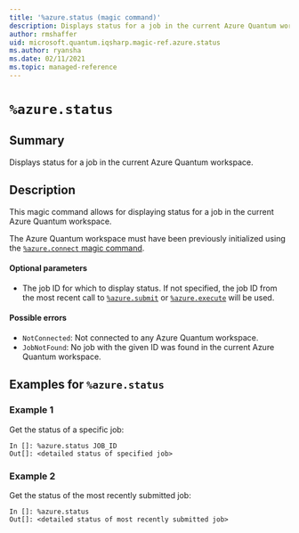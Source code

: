 ```yaml
---
title: '%azure.status (magic command)'
description: Displays status for a job in the current Azure Quantum workspace.
author: rmshaffer
uid: microsoft.quantum.iqsharp.magic-ref.azure.status
ms.author: ryansha
ms.date: 02/11/2021
ms.topic: managed-reference
---
```


<!--
    NB: This file has been automatically generated from Microsoft.Quantum.IQSharp.AzureClient.dll,
        please do not manually edit it.

    [DEBUG] JSON source:
        {"Name": "%azure.status", "Documentation": {"Summary": "Displays status for a job in the current Azure Quantum workspace.", "Full": null, "Description": "\r\nThis magic command allows for displaying status for a job in the current \r\nAzure Quantum workspace.\r\n\r\nThe Azure Quantum workspace must have been previously initialized\r\nusing the [`%azure.connect` magic command](https://docs.microsoft.com/qsharp/api/iqsharp-magic/azure.connect).\r\n\r\n#### Optional parameters\r\n\r\n- The job ID for which to display status. If not specified, the job ID from\r\nthe most recent call to [`%azure.submit`](https://docs.microsoft.com/qsharp/api/iqsharp-magic/azure.submit)\r\nor [`%azure.execute`](https://docs.microsoft.com/qsharp/api/iqsharp-magic/azure.execute) will be used.\r\n\r\n#### Possible errors\r\n\r\n- `NotConnected`: Not connected to any Azure Quantum workspace.\r\n- `JobNotFound`: No job with the given ID was found in the current Azure Quantum workspace.\r\n                    ", "Remarks": null, "Examples": ["\r\nGet the status of a specific job:\r\n```\r\nIn []: %azure.status JOB_ID\r\nOut[]: <detailed status of specified job>\r\n```\r\n                        ", "\r\nGet the status of the most recently submitted job:\r\n```\r\nIn []: %azure.status\r\nOut[]: <detailed status of most recently submitted job>\r\n```\r\n                        "], "SeeAlso": null}, "AssemblyName": "Microsoft.Quantum.IQSharp.AzureClient"}
-->

# `%azure.status`

## Summary

Displays status for a job in the current Azure Quantum workspace.

## Description

This magic command allows for displaying status for a job in the current
Azure Quantum workspace.

The Azure Quantum workspace must have been previously initialized
using the [`%azure.connect` magic command](https://docs.microsoft.com/qsharp/api/iqsharp-magic/azure.connect).

#### Optional parameters

- The job ID for which to display status. If not specified, the job ID from
the most recent call to [`%azure.submit`](https://docs.microsoft.com/qsharp/api/iqsharp-magic/azure.submit)
or [`%azure.execute`](https://docs.microsoft.com/qsharp/api/iqsharp-magic/azure.execute) will be used.

#### Possible errors

- `NotConnected`: Not connected to any Azure Quantum workspace.
- `JobNotFound`: No job with the given ID was found in the current Azure Quantum workspace.

## Examples for `%azure.status`

### Example 1

Get the status of a specific job:
```
In []: %azure.status JOB_ID
Out[]: <detailed status of specified job>
```

### Example 2

Get the status of the most recently submitted job:
```
In []: %azure.status
Out[]: <detailed status of most recently submitted job>
```

